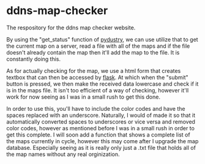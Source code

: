 # ddns-map-checker
The respository for the ddns map checker website.

By using the "get_status" function of <a href="https://github.com/VozdyxDev/pydustry" id ="link">pydustry</a>, we can use utilize that to get the current map on a server, read a file with all of the maps and if the file doesn't already contain the map then it'll add the map to the file. It is constantly doing this.

As for actually checking for the map, we use a html form that creates textbox that can then be accessed by <a href="https://github.com/pallets/flask" id="link">flask</a>. At which when the "submit" button is pressed, we then make the received data lowercase and check if it is in the maps file. It isn't too efficient of a way of checking, however it'll work for now seeing as I was in a small rush to get this done.

In order to use this, you'll have to include the color codes and have the spaces replaced with an underscore. Naturally, I would of made it so that it automatically converted spaces to underscores or vice versa and removed color codes, however as mentioned before I was in a small rush in order to get this complete. I will soon add a function that shows a complete list of the maps currently in cycle, however this may come after I upgrade the map database. Especially seeing as it is really only just a .txt file that holds all of the map names without any real orginization.
